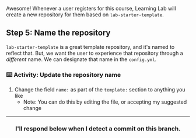 Awesome! Whenever a user registers for this course, Learning Lab will create a new repository for them based on `lab-starter-template`.

## Step 5: Name the repository

`lab-starter-template` is a great template repository, and it's named to reflect that. But, we want the user to experience that repository through a _different_ name. We can designate that name in the `config.yml`.

### :keyboard: Activity: Update the repository name

1. Change the field `name:` as part of the `template:` section to anything you like
    - Note: You can do this by editing the file, or accepting my suggested change

<hr>
<h3 align="center">I'll respond below when I detect a commit on this branch.</h3>
